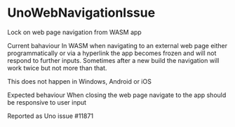 # UnoWebNavigationIssue
Lock on web page navigation from WASM app

Current bahaviour
In WASM when navigating to an external web page either programmatically or via a hyperlink the app becomes frozen and will not respond to further inputs. Sometimes after a new build the navigation will work twice but not more than that.

This does not happen in Windows, Android or iOS

Expected behaviour
When closing the web page navigate to the app should be responsive to user input

Reported as
Uno issue #11871